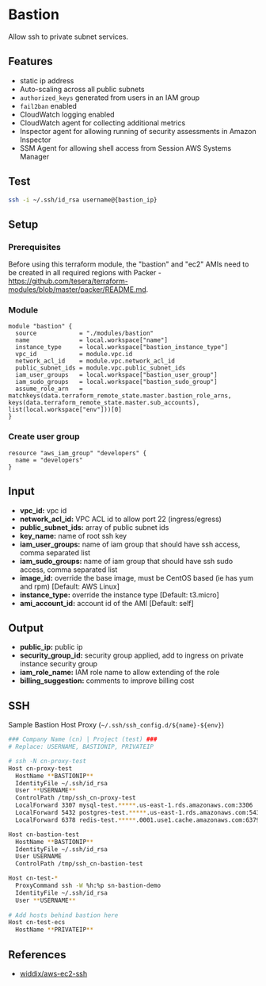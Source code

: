 # Bastion
Allow ssh to private subnet services.

## Features
- static ip address
- Auto-scaling across all public subnets
- `authorized_keys` generated from users in an IAM group
- `fail2ban` enabled
- CloudWatch logging enabled
- CloudWatch agent for collecting additional metrics
- Inspector agent for allowing running of security assessments in Amazon Inspector
- SSM Agent for allowing shell access from Session AWS Systems Manager

## Test
```bash
ssh -i ~/.ssh/id_rsa username@{bastion_ip}
```

## Setup

### Prerequisites
Before using this terraform module, the "bastion" and "ec2" AMIs need to be created in all required regions with Packer - https://github.com/tesera/terraform-modules/blob/master/packer/README.md. 

### Module
```hcl-terraform
module "bastion" {
  source            = "./modules/bastion"
  name              = local.workspace["name"]
  instance_type     = local.workspace["bastion_instance_type"]
  vpc_id            = module.vpc.id
  network_acl_id    = module.vpc.network_acl_id
  public_subnet_ids = module.vpc.public_subnet_ids
  iam_user_groups   = local.workspace["bastion_user_group"]
  iam_sudo_groups   = local.workspace["bastion_sudo_group"]
  assume_role_arn   = matchkeys(data.terraform_remote_state.master.bastion_role_arns, keys(data.terraform_remote_state.master.sub_accounts), list(local.workspace["env"]))[0]
}
```

### Create user group
```hcl-terraform
resource "aws_iam_group" "developers" {
  name = "developers"
}
```

## Input
- **vpc_id:** vpc id
- **network_acl_id:** VPC ACL id to allow port 22 (ingress/egress)
- **public_subnet_ids:** array of public subnet ids
- **key_name:** name of root ssh key
- **iam_user_groups:** name of iam group that should have ssh access, comma separated list
- **iam_sudo_groups:** name of iam group that should have ssh sudo access, comma separated list
- **image_id:** override the base image, must be CentOS based (ie has yum and rpm) [Default: AWS Linux]
- **instance_type:** override the instance type [Default: t3.micro]
- **ami_account_id:** account id of the AMI [Default: self]

## Output
- **public_ip:** public ip
- **security_group_id:** security group applied, add to ingress on private instance security group
- **iam_role_name:** IAM role name to allow extending of the role
- **billing_suggestion:** comments to improve billing cost

## SSH
Sample Bastion Host Proxy (`~/.ssh/ssh_config.d/${name}-${env}`)
```bash
### Company Name (cn) | Project (test) ###
# Replace: USERNAME, BASTIONIP, PRIVATEIP

# ssh -N cn-proxy-test
Host cn-proxy-test
  HostName **BASTIONIP**
  IdentityFile ~/.ssh/id_rsa
  User **USERNAME**
  ControlPath /tmp/ssh_cn-proxy-test
  LocalForward 3307 mysql-test.*****.us-east-1.rds.amazonaws.com:3306
  LocalForward 5432 postgres-test.*****.us-east-1.rds.amazonaws.com:5432
  LocalForward 6378 redis-test.*****.0001.use1.cache.amazonaws.com:6379

Host cn-bastion-test
  HostName **BASTIONIP**
  IdentityFile ~/.ssh/id_rsa
  User USERNAME
  ControlPath /tmp/ssh_cn-bastion-test

Host cn-test-*
  ProxyCommand ssh -W %h:%p sn-bastion-demo
  IdentityFile ~/.ssh/id_rsa
  User **USERNAME**
  
# Add hosts behind bastion here
Host cn-test-ecs
  HostName **PRIVATEIP**
```

## References
- [widdix/aws-ec2-ssh](https://github.com/widdix/aws-ec2-ssh/blob/master/aws-ec2-ssh.conf)
